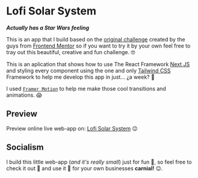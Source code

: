 # Lofi Solar System
***Actually has a Star Wars feeling***

This is an app that I build based on the [original challenge](https://www.frontendmentor.io/challenges/planets-fact-site-gazqN8w_f) created by the guys from [Frontend Mentor](https://www.frontendmentor.io/home) so if you want to try it by your own feel free to tray out this beautiful, creative and fun challenge. :nerd_face:

This is an aplication that shows how to use The React Framework [Next JS](https://nextjs.org/) and styling every component using the one and only [Tailwind CSS](https://tailwindcss.com/) Framework to help me develop this app in just... ¿a week? :thinking:

I used [`Framer Motion`](https://www.framer.com/motion/) to help me make those cool transitions and animations. :scream:

## Preview

Preview online live web-app on: [Lofi Solar System](https://manetoso.github.io/pwa-lofi-solar-system/) :wink:

## Socialism

I build this little web-app (*and it's really small*) just for fun :muscle:, so feel free to check it out :eyes: and use it :space_invader: for your own businesses **carnial!** :wink:.